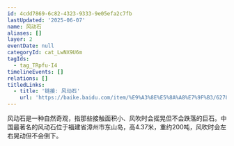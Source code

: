 ```yaml
---
id: 4cdd7869-6c82-4323-9333-9e05efa2c7fb
lastUpdated: '2025-06-07'
name: 风动石
aliases: []
layer: 2
eventDate: null
categoryId: cat_LwNX9U6m
tagIds:
  - tag_TRpfu-I4
timelineEvents: []
relations: []
titledLinks:
  - title: '链接: 风动石'
    url: 'https://baike.baidu.com/item/%E9%A3%8E%E5%8A%A8%E7%9F%B3/62780'
---
```

风动石是一种自然奇观，指那些接触面积小、风吹时会摇晃但不会跌落的巨石。中国最著名的风动石位于福建省漳州市东山岛，高4.37米，重约200吨，风吹时会左右晃动但不会倒下。

